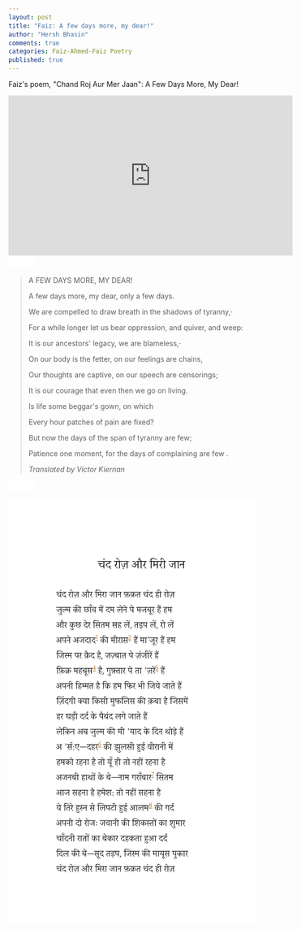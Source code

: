 ```yaml
---
layout: post
title: "Faiz: A few days more, my dear!"
author: "Hersh Bhasin"
comments: true
categories: Faiz-Ahmed-Faiz Poetry
published: true
---
```


Faiz's poem, "Chand Roj Aur Mer Jaan":  A Few Days More, My Dear!

<iframe width="560" height="315" src="https://www.youtube.com/embed/LQzeAc9vick" frameborder="0" allow="accelerometer; autoplay; encrypted-media; gyroscope; picture-in-picture" allowfullscreen></iframe>
<img src="../assets/spacer.png" alt="Sahil Ludhianvi" style="width:52px;height:20px;">

> A FEW DAYS MORE, MY DEAR!
>
> A few days more, my dear, only a few days.
>
> We are compelled to draw breath in the shadows of tyranny,· 
>
> For a while longer let us bear oppression, and quiver, and weep:
>
> It is our ancestors' legacy, we are blameless,·
>
> On our body is the fetter, on our feelings are chains,
>
> Our thoughts are captive, on our speech are censorings;
>
> It is our courage that even then we go on living.
>
> Is life some beggar's gown, on which
>
> Every hour patches of pain are fixed?
>
> But now the days of the span of tyranny are few;
>
> Patience one moment, for the days of complaining are few .
>
> *Translated by Victor Kiernan*

<img src="../assets/spacer.png" alt="Sahil Ludhianvi" style="width:52px;height:20px;">

![faiz-chand-roj-aur](../assets/faiz-chand-roj-aur.png)

 

